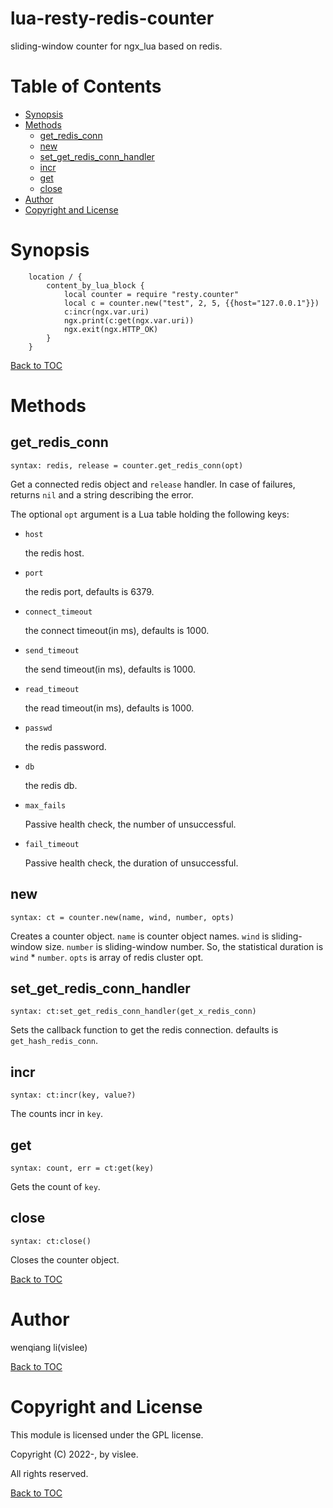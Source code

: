 # lua-resty-redis-counter
sliding-window counter for ngx_lua based on redis.

Table of Contents
=================

* [Synopsis](#synopsis)
* [Methods](#methods)
    * [get_redis_conn](#get_redis_conn)
    * [new](#new)
    * [set_get_redis_conn_handler](#set_get_redis_conn_handler)
    * [incr](#incr)
    * [get](#get)
    * [close](#close)
* [Author](#author)
* [Copyright and License](#copyright-and-license)

Synopsis
========

```nginx
    location / {
        content_by_lua_block {
            local counter = require "resty.counter"
            local c = counter.new("test", 2, 5, {{host="127.0.0.1"}})
            c:incr(ngx.var.uri)
            ngx.print(c:get(ngx.var.uri))
            ngx.exit(ngx.HTTP_OK)
        }
    }
```


[Back to TOC](#table-of-contents)


Methods
=======


get_redis_conn
--------------
`syntax: redis, release = counter.get_redis_conn(opt)`

Get a connected redis object and `release` handler.
In case of failures, returns `nil` and a string describing the error.

The optional `opt` argument is a Lua table holding the following keys:

* `host`

	the redis host.

* `port`

	the redis port, defaults is 6379.

* `connect_timeout`

	the connect timeout(in ms), defaults is 1000.

* `send_timeout`

	the send timeout(in ms), defaults is 1000.

* `read_timeout`

	the read timeout(in ms), defaults is 1000.

* `passwd`

	the redis password.

* `db`

	the redis db.

* `max_fails`

	Passive health check, the number of unsuccessful.

* `fail_timeout`

	Passive health check, the duration of unsuccessful.


new
---
`syntax: ct = counter.new(name, wind, number, opts)`

Creates a counter object.
`name` is counter object names.
`wind` is sliding-window size. `number` is sliding-window number. So, the statistical duration is `wind` * `number`.
`opts` is array of redis cluster opt.


set_get_redis_conn_handler
--------------------------
`syntax: ct:set_get_redis_conn_handler(get_x_redis_conn)`


Sets the callback function to get the redis connection. defaults is `get_hash_redis_conn`.


incr
----
`syntax: ct:incr(key, value?)`

The counts incr in `key`.


get
---
`syntax: count, err = ct:get(key)`

Gets the count of `key`.


close
-----
`syntax: ct:close()`

Closes the counter object.


[Back to TOC](#table-of-contents)


Author
======

wenqiang li(vislee)

[Back to TOC](#table-of-contents)



Copyright and License
=====================

This module is licensed under the GPL license.

Copyright (C) 2022-, by vislee.

All rights reserved.

[Back to TOC](#table-of-contents)
